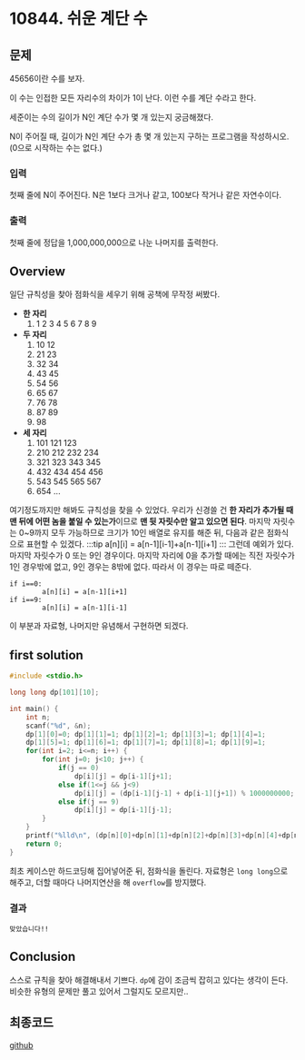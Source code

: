 # 10844. 쉬운 계단 수
## 문제

45656이란 수를 보자.

이 수는 인접한 모든 자리수의 차이가 1이 난다. 이런 수를 계단 수라고 한다.

세준이는 수의 길이가 N인 계단 수가 몇 개 있는지 궁금해졌다.

N이 주어질 때, 길이가 N인 계단 수가 총 몇 개 있는지 구하는 프로그램을 작성하시오. (0으로 시작하는 수는 없다.)

### 입력

첫째 줄에 N이 주어진다. N은 1보다 크거나 같고, 100보다 작거나 같은 자연수이다.

### 출력

첫째 줄에 정답을 1,000,000,000으로 나눈 나머지를 출력한다.

## Overview

일단 규칙성을 찾아 점화식을 세우기 위해 공책에 무작정 써봤다.

- **한 자리**
    1. 1 2 3 4 5 6 7 8 9
- **두 자리**
    1. 10 12
    2. 21 23
    3. 32 34
    4. 43 45
    5. 54 56
    6. 65 67
    7. 76 78
    8. 87 89
    9. 98
- **세 자리**
    1. 101 121 123
    2. 210 212 232 234
    3. 321 323 343 345
    4. 432 434 454 456
    5. 543 545 565 567
    6. 654 ...

여기정도까지만 해봐도 규칙성을 찾을 수 있었다. 우리가 신경쓸 건 **한 자리가 추가될 때 맨 뒤에 어떤 놈을 붙일 수 있는가**이므로 **맨 뒷 자릿수만 알고 있으면 된다**. 마지막 자릿수는 0~9까지 모두 가능하므로 크기가 10인 배열로 유지를 해준 뒤, 다음과 같은 점화식으로 표현할 수 있겠다.
:::tip
a[n][i] = a[n-1][i-1]+a[n-1][i+1]
:::
그런데 예외가 있다. 마지막 자릿수가 0 또는 9인 경우이다. 마지막 자리에 0을 추가할 때에는 직전 자릿수가 1인 경우밖에 없고, 9인 경우는 8밖에 없다. 따라서 이 경우는 따로 떼준다.
```
if i==0:
        a[n][i] = a[n-1][i+1]
if i==9:
        a[n][i] = a[n-1][i-1]
```

이 부분과 자료형, 나머지만 유념해서 구현하면 되겠다.

## first solution
```cpp
#include <stdio.h>

long long dp[101][10];

int main() {
    int n;
    scanf("%d", &n);
    dp[1][0]=0; dp[1][1]=1; dp[1][2]=1; dp[1][3]=1; dp[1][4]=1;
    dp[1][5]=1; dp[1][6]=1; dp[1][7]=1; dp[1][8]=1; dp[1][9]=1;
    for(int i=2; i<=n; i++) {
        for(int j=0; j<10; j++) {
            if(j == 0)
                dp[i][j] = dp[i-1][j+1];
            else if(1<=j && j<9)
                dp[i][j] = (dp[i-1][j-1] + dp[i-1][j+1]) % 1000000000;
            else if(j == 9)
                dp[i][j] = dp[i-1][j-1];
        }
    }
    printf("%lld\n", (dp[n][0]+dp[n][1]+dp[n][2]+dp[n][3]+dp[n][4]+dp[n][5]+dp[n][6]+dp[n][7]+dp[n][8]+dp[n][9])%1000000000);
    return 0;
}
```
최초 케이스만 하드코딩해 집어넣어준 뒤, 점화식을 돌린다. 자료형은 `long long`으로 해주고, 더할 때마다 나머지연산을 해 `overflow`를 방지했다.

### 결과

`맞았습니다!!`

## Conclusion

스스로 규칙을 찾아 해결해내서 기쁘다. `dp`에 감이 조금씩 잡히고 있다는 생각이 든다. 비슷한 유형의 문제만 풀고 있어서 그럴지도 모르지만..

## 최종코드

[github](https://github.com/shinjawkwang/bojPractice/blob/master/dynamic_programming/10844.cpp)